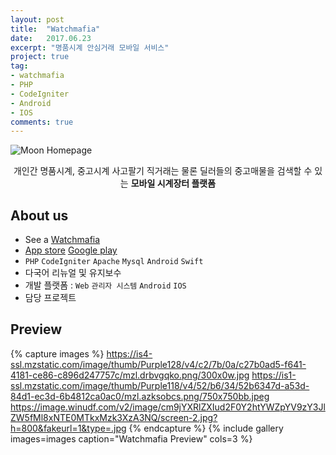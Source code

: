 ```yaml
---
layout: post
title:  "Watchmafia"
date:   2017.06.23
excerpt: "명품시계 안심거래 모바일 서비스"
project: true
tag:
- watchmafia
- PHP
- CodeIgniter
- Android
- IOS
comments: true
---
```


![Moon Homepage](https://static.wixstatic.com/media/4f8410_75658937a25b4f3797e918e87184dff8~mv2.png/v1/fill/w_925,h_708,al_c,q_90,usm_0.66_1.00_0.01/4f8410_75658937a25b4f3797e918e87184dff8~mv2.webp)    

<center>개인간 명품시계, 중고시계 사고팔기 직거래는 물론 딜러들의 중고매물을 검색할 수 있는 <b>모바일 시계장터 플랫폼</b></center>

## About us
* See a [Watchmafia](http://www.watchmafia.com/)
* [App store](https://itunes.apple.com/kr/app/wachimapia-watchmafia-myeongpumsigye/id1141268425?mt=8) [Google play](https://play.google.com/store/apps/details?id=rocateer.watchmafia)
* `PHP` `CodeIgniter` `Apache` `Mysql` `Android` `Swift`
* 다국어 리뉴얼 및 유지보수
* 개발 플랫폼 : `Web` `관리자 시스템` `Android` `IOS`
* 담당 프로젝트

## Preview

{% capture images %}
  https://is4-ssl.mzstatic.com/image/thumb/Purple128/v4/c2/7b/0a/c27b0ad5-f641-4181-ce86-c896d247757c/mzl.drbvgqko.png/300x0w.jpg
  https://is1-ssl.mzstatic.com/image/thumb/Purple118/v4/52/b6/34/52b6347d-a53d-84d1-ec3d-6b4812ca0ac0/mzl.azksobcs.png/750x750bb.jpeg
	https://image.winudf.com/v2/image/cm9jYXRlZXIud2F0Y2htYWZpYV9zY3JlZW5fMl8xNTE0MTkxMzk3XzA3NQ/screen-2.jpg?h=800&fakeurl=1&type=.jpg
{% endcapture %}
{% include gallery images=images caption="Watchmafia Preview" cols=3 %}
